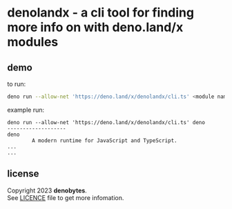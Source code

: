 # denolandx - a cli tool for finding more info on with deno.land/x modules

## demo

to run:

```sh
deno run --allow-net 'https://deno.land/x/denolandx/cli.ts' <module name>
```

example run:

```
deno run --allow-net 'https://deno.land/x/denolandx/cli.ts' deno
-------------------
deno
        A modern runtime for JavaScript and TypeScript.
...
...
```

## license

Copyright 2023 **denobytes**.\
See [LICENCE](LICENSE) file to get more infomation.

